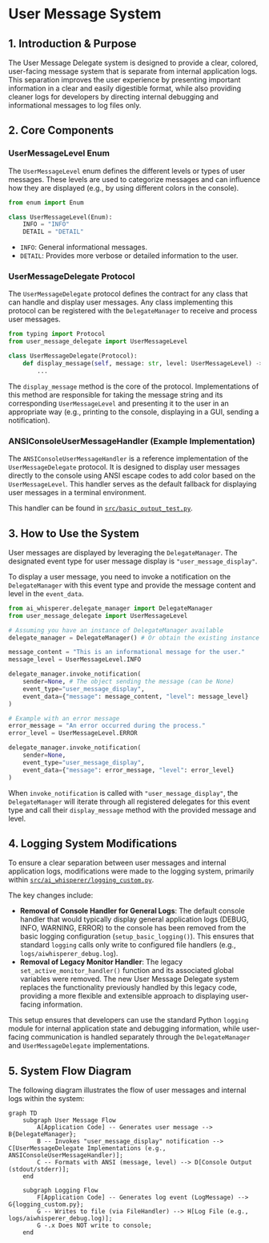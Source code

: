 # User Message System

## 1. Introduction & Purpose

The User Message Delegate system is designed to provide a clear, colored, user-facing message system that is separate from internal application logs. This separation improves the user experience by presenting important information in a clear and easily digestible format, while also providing cleaner logs for developers by directing internal debugging and informational messages to log files only.

## 2. Core Components

### UserMessageLevel Enum

The `UserMessageLevel` enum defines the different levels or types of user messages. These levels are used to categorize messages and can influence how they are displayed (e.g., by using different colors in the console).

```python
from enum import Enum

class UserMessageLevel(Enum):
    INFO = "INFO"
    DETAIL = "DETAIL"
```

* `INFO`: General informational messages.
* `DETAIL`: Provides more verbose or detailed information to the user.

### UserMessageDelegate Protocol

The `UserMessageDelegate` protocol defines the contract for any class that can handle and display user messages. Any class implementing this protocol can be registered with the `DelegateManager` to receive and process user messages.

```python
from typing import Protocol
from user_message_delegate import UserMessageLevel

class UserMessageDelegate(Protocol):
    def display_message(self, message: str, level: UserMessageLevel) -> None:
        ...
```

The `display_message` method is the core of the protocol. Implementations of this method are responsible for taking the message string and its corresponding `UserMessageLevel` and presenting it to the user in an appropriate way (e.g., printing to the console, displaying in a GUI, sending a notification).

### ANSIConsoleUserMessageHandler (Example Implementation)

The `ANSIConsoleUserMessageHandler` is a reference implementation of the `UserMessageDelegate` protocol. It is designed to display user messages directly to the console using ANSI escape codes to add color based on the `UserMessageLevel`. This handler serves as the default fallback for displaying user messages in a terminal environment.

This handler can be found in [`src/basic_output_test.py`](src/basic_output_test.py:1).

## 3. How to Use the System

User messages are displayed by leveraging the `DelegateManager`. The designated event type for user message display is `"user_message_display"`.

To display a user message, you need to invoke a notification on the `DelegateManager` with this event type and provide the message content and level in the `event_data`.

```python
from ai_whisperer.delegate_manager import DelegateManager
from user_message_delegate import UserMessageLevel

# Assuming you have an instance of DelegateManager available
delegate_manager = DelegateManager() # Or obtain the existing instance

message_content = "This is an informational message for the user."
message_level = UserMessageLevel.INFO

delegate_manager.invoke_notification(
    sender=None, # The object sending the message (can be None)
    event_type="user_message_display",
    event_data={"message": message_content, "level": message_level}
)

# Example with an error message
error_message = "An error occurred during the process."
error_level = UserMessageLevel.ERROR

delegate_manager.invoke_notification(
    sender=None,
    event_type="user_message_display",
    event_data={"message": error_message, "level": error_level}
)
```

When `invoke_notification` is called with `"user_message_display"`, the `DelegateManager` will iterate through all registered delegates for this event type and call their `display_message` method with the provided message and level.

## 4. Logging System Modifications

To ensure a clear separation between user messages and internal application logs, modifications were made to the logging system, primarily within [`src/ai_whisperer/logging_custom.py`](src/ai_whisperer/logging_custom.py:1).

The key changes include:

* **Removal of Console Handler for General Logs**: The default console handler that would typically display general application logs (DEBUG, INFO, WARNING, ERROR) to the console has been removed from the basic logging configuration (`setup_basic_logging()`). This ensures that standard `logging` calls only write to configured file handlers (e.g., `logs/aiwhisperer_debug.log`).
* **Removal of Legacy Monitor Handler**: The legacy `set_active_monitor_handler()` function and its associated global variables were removed. The new User Message Delegate system replaces the functionality previously handled by this legacy code, providing a more flexible and extensible approach to displaying user-facing information.

This setup ensures that developers can use the standard Python `logging` module for internal application state and debugging information, while user-facing communication is handled separately through the `DelegateManager` and `UserMessageDelegate` implementations.

## 5. System Flow Diagram

The following diagram illustrates the flow of user messages and internal logs within the system:

```mermaid
graph TD
    subgraph User Message Flow
        A[Application Code] -- Generates user message --> B{DelegateManager};
        B -- Invokes "user_message_display" notification --> C[UserMessageDelegate Implementations (e.g., ANSIConsoleUserMessageHandler)];
        C -- Formats with ANSI (message, level) --> D[Console Output (stdout/stderr)];
    end

    subgraph Logging Flow
        F[Application Code] -- Generates log event (LogMessage) --> G{logging_custom.py};
        G -- Writes to file (via FileHandler) --> H[Log File (e.g., logs/aiwhisperer_debug.log)];
        G -.x Does NOT write to console;
    end
